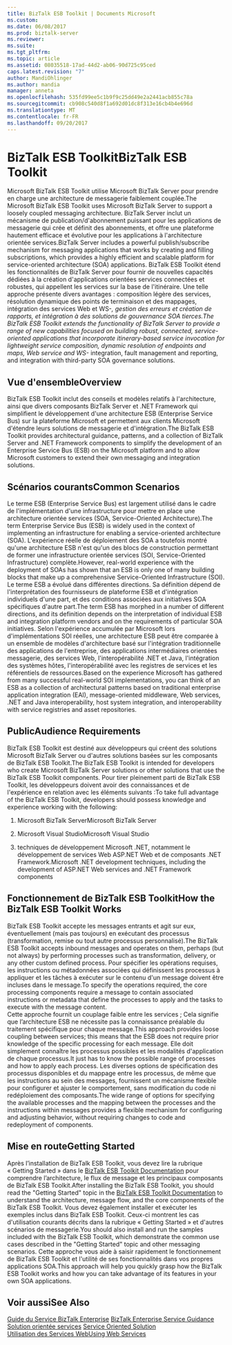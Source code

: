 ```yaml
---
title: BizTalk ESB Toolkit | Documents Microsoft
ms.custom: 
ms.date: 06/08/2017
ms.prod: biztalk-server
ms.reviewer: 
ms.suite: 
ms.tgt_pltfrm: 
ms.topic: article
ms.assetid: 08035518-17ad-44d2-ab06-90d725c95ced
caps.latest.revision: "7"
author: MandiOhlinger
ms.author: mandia
manager: anneta
ms.openlocfilehash: 535fd99ee5c1b9f9c25dd49e2a2441acb855c78a
ms.sourcegitcommit: cb908c540d8f1a692d01dc8f313e16cb4b4e696d
ms.translationtype: MT
ms.contentlocale: fr-FR
ms.lasthandoff: 09/20/2017
---
```

# <a name="biztalk-esb-toolkit"></a><span data-ttu-id="a7b77-102">BizTalk ESB Toolkit</span><span class="sxs-lookup"><span data-stu-id="a7b77-102">BizTalk ESB Toolkit</span></span>
<span data-ttu-id="a7b77-103">Microsoft BizTalk ESB Toolkit utilise Microsoft BizTalk Server pour prendre en charge une architecture de messagerie faiblement couplée.</span><span class="sxs-lookup"><span data-stu-id="a7b77-103">The Microsoft BizTalk ESB Toolkit uses Microsoft BizTalk Server to support a loosely coupled messaging architecture.</span></span> <span data-ttu-id="a7b77-104">BizTalk Server inclut un mécanisme de publication/d'abonnement puissant pour les applications de messagerie qui crée et définit des abonnements, et offre une plateforme hautement efficace et évolutive pour les applications à l'architecture orientée services.</span><span class="sxs-lookup"><span data-stu-id="a7b77-104">BizTalk Server includes a powerful publish/subscribe mechanism for messaging applications that works by creating and filling subscriptions, which provides a highly efficient and scalable platform for service-oriented architecture (SOA) applications.</span></span> <span data-ttu-id="a7b77-105">BizTalk ESB Toolkit étend les fonctionnalités de BizTalk Server pour fournir de nouvelles capacités dédiées à la création d'applications orientées services connectées et robustes, qui appellent les services sur la base de l'itinéraire. Une telle approche présente divers avantages : composition légère des services, résolution dynamique des points de terminaison et des mappages, intégration des services Web et WS-*, gestion des erreurs et création de rapports, et intégration à des solutions de gouvernance SOA tierces.</span><span class="sxs-lookup"><span data-stu-id="a7b77-105">The BizTalk ESB Toolkit extends the functionality of BizTalk Server to provide a range of new capabilities focused on building robust, connected, service-oriented applications that incorporate itinerary-based service invocation for lightweight service composition, dynamic resolution of endpoints and maps, Web service and WS-* integration, fault management and reporting, and integration with third-party SOA governance solutions.</span></span>  
  
## <a name="overview"></a><span data-ttu-id="a7b77-106">Vue d'ensemble</span><span class="sxs-lookup"><span data-stu-id="a7b77-106">Overview</span></span>  
 <span data-ttu-id="a7b77-107">BizTalk ESB Toolkit inclut des conseils et modèles relatifs à l'architecture, ainsi que divers composants BizTalk Server et .NET Framework qui simplifient le développement d'une architecture ESB (Enterprise Service Bus) sur la plateforme Microsoft et permettent aux clients Microsoft d'étendre leurs solutions de messagerie et d'intégration.</span><span class="sxs-lookup"><span data-stu-id="a7b77-107">The BizTalk ESB Toolkit provides architectural guidance, patterns, and a collection of BizTalk Server and .NET Framework components to simplify the development of an Enterprise Service Bus (ESB) on the Microsoft platform and to allow Microsoft customers to extend their own messaging and integration solutions.</span></span>  
  
## <a name="common-scenarios"></a><span data-ttu-id="a7b77-108">Scénarios courants</span><span class="sxs-lookup"><span data-stu-id="a7b77-108">Common Scenarios</span></span>  
 <span data-ttu-id="a7b77-109">Le terme ESB (Enterprise Service Bus) est largement utilisé dans le cadre de l'implémentation d'une infrastructure pour mettre en place une architecture orientée services (SOA, Service-Oriented Architecture).</span><span class="sxs-lookup"><span data-stu-id="a7b77-109">The term Enterprise Service Bus (ESB) is widely used in the context of implementing an infrastructure for enabling a service-oriented architecture (SOA).</span></span> <span data-ttu-id="a7b77-110">L'expérience réelle de déploiement des SOA a toutefois montré qu'une architecture ESB n'est qu'un des blocs de construction permettant de former une infrastructure orientée services (SOI, Service-Oriented Infrastructure) complète.</span><span class="sxs-lookup"><span data-stu-id="a7b77-110">However, real-world experience with the deployment of SOAs has shown that an ESB is only one of many building blocks that make up a comprehensive Service-Oriented Infrastructure (SOI).</span></span> <span data-ttu-id="a7b77-111">Le terme ESB a évolué dans différentes directions. Sa définition dépend de l'interprétation des fournisseurs de plateforme ESB et d'intégration individuels d'une part, et des conditions associées aux initiatives SOA spécifiques d'autre part.</span><span class="sxs-lookup"><span data-stu-id="a7b77-111">The term ESB has morphed in a number of different directions, and its definition depends on the interpretation of individual ESB and integration platform vendors and on the requirements of particular SOA initiatives.</span></span> <span data-ttu-id="a7b77-112">Selon l'expérience accumulée par Microsoft lors d'implémentations SOI réelles, une architecture ESB peut être comparée à un ensemble de modèles d'architecture basé sur l'intégration traditionnelle des applications de l'entreprise, des applications intermédiaires orientées messagerie, des services Web, l'interopérabilité .NET et Java, l'intégration des systèmes hôtes, l'interopérabilité avec les registres de services et les référentiels de ressources.</span><span class="sxs-lookup"><span data-stu-id="a7b77-112">Based on the experience Microsoft has gathered from many successful real-world SOI implementations, you can think of an ESB as a collection of architectural patterns based on traditional enterprise application integration (EAI), message-oriented middleware, Web services, .NET and Java interoperability, host system integration, and interoperability with service registries and asset repositories.</span></span>  
  
## <a name="audience-requirements"></a><span data-ttu-id="a7b77-113">Public</span><span class="sxs-lookup"><span data-stu-id="a7b77-113">Audience Requirements</span></span>  
 <span data-ttu-id="a7b77-114">BizTalk ESB Toolkit est destiné aux développeurs qui créent des solutions Microsoft BizTalk Server ou d'autres solutions basées sur les composants de BizTalk ESB Toolkit.</span><span class="sxs-lookup"><span data-stu-id="a7b77-114">The BizTalk ESB Toolkit is intended for developers who create Microsoft BizTalk Server solutions or other solutions that use the BizTalk ESB Toolkit components.</span></span> <span data-ttu-id="a7b77-115">Pour tirer pleinement parti de BizTalk ESB Toolkit, les développeurs doivent avoir des connaissances et de l'expérience en relation avec les éléments suivants :</span><span class="sxs-lookup"><span data-stu-id="a7b77-115">To take full advantage of the BizTalk ESB Toolkit, developers should possess knowledge and experience working with the following:</span></span>  
  
1.  <span data-ttu-id="a7b77-116">Microsoft BizTalk Server</span><span class="sxs-lookup"><span data-stu-id="a7b77-116">Microsoft BizTalk Server</span></span>  
  
2.  <span data-ttu-id="a7b77-117">Microsoft Visual Studio</span><span class="sxs-lookup"><span data-stu-id="a7b77-117">Microsoft Visual Studio</span></span>  
  
3.  <span data-ttu-id="a7b77-118">techniques de développement Microsoft .NET, notamment le développement de services Web ASP.NET Web et de composants .NET Framework.</span><span class="sxs-lookup"><span data-stu-id="a7b77-118">Microsoft .NET development techniques, including the development of ASP.NET Web services and .NET Framework components</span></span>  
  
## <a name="how-the-biztalk-esb-toolkit-works"></a><span data-ttu-id="a7b77-119">Fonctionnement de BizTalk ESB Toolkit</span><span class="sxs-lookup"><span data-stu-id="a7b77-119">How the BizTalk ESB Toolkit Works</span></span>  
 <span data-ttu-id="a7b77-120">BizTalk ESB Toolkit accepte les messages entrants et agit sur eux, éventuellement (mais pas toujours) en exécutant des processus (transformation, remise ou tout autre processus personnalisé).</span><span class="sxs-lookup"><span data-stu-id="a7b77-120">The BizTalk ESB Toolkit accepts inbound messages and operates on them, perhaps (but not always) by performing processes such as transformation, delivery, or any other custom defined process.</span></span> <span data-ttu-id="a7b77-121">Pour spécifier les opérations requises, les instructions ou métadonnées associées qui définissent les processus à appliquer et les tâches à exécuter sur le contenu d'un message doivent être incluses dans le message.</span><span class="sxs-lookup"><span data-stu-id="a7b77-121">To specify the operations required, the core processing components require a message to contain associated instructions or metadata that define the processes to apply and the tasks to execute with the message content.</span></span>   
<span data-ttu-id="a7b77-122">Cette approche fournit un couplage faible entre les services ; Cela signifie que l’architecture ESB ne nécessite pas la connaissance préalable du traitement spécifique pour chaque message.</span><span class="sxs-lookup"><span data-stu-id="a7b77-122">This approach provides loose coupling between services; this means that the ESB does not require prior knowledge of the specific processing for each message.</span></span> <span data-ttu-id="a7b77-123">Elle doit simplement connaître les processus possibles et les modalités d'application de chaque processus.</span><span class="sxs-lookup"><span data-stu-id="a7b77-123">It just has to know the possible range of processes and how to apply each process.</span></span> <span data-ttu-id="a7b77-124">Les diverses options de spécification des processus disponibles et du mappage entre les processus, de même que les instructions au sein des messages, fournissent un mécanisme flexible pour configurer et ajuster le comportement, sans modification du code ni redéploiement des composants.</span><span class="sxs-lookup"><span data-stu-id="a7b77-124">The wide range of options for specifying the available processes and the mapping between the processes and the instructions within messages provides a flexible mechanism for configuring and adjusting behavior, without requiring changes to code and redeployment of components.</span></span>  
  
## <a name="getting-started"></a><span data-ttu-id="a7b77-125">Mise en route</span><span class="sxs-lookup"><span data-stu-id="a7b77-125">Getting Started</span></span>  
 <span data-ttu-id="a7b77-126">Après l’installation de BizTalk ESB Toolkit, vous devez lire la rubrique « Getting Started » dans le [BizTalk ESB Toolkit Documentation](http://go.microsoft.com/fwlink/?LinkId=193578) pour comprendre l’architecture, le flux de message et les principaux composants de BizTalk ESB Toolkit.</span><span class="sxs-lookup"><span data-stu-id="a7b77-126">After installing the BizTalk ESB Toolkit, you should read the "Getting Started" topic in the [BizTalk ESB Toolkit Documentation](http://go.microsoft.com/fwlink/?LinkId=193578) to understand the architecture, message flow, and the core components of the BizTalk ESB Toolkit.</span></span> <span data-ttu-id="a7b77-127">Vous devez également installer et exécuter les exemples inclus dans BizTalk ESB Toolkit. Ceux-ci montrent les cas d'utilisation courants décrits dans la rubrique « Getting Started » et d'autres scénarios de messagerie.</span><span class="sxs-lookup"><span data-stu-id="a7b77-127">You should also install and run the samples included with the BizTalk ESB Toolkit, which demonstrate the common use cases described in the "Getting Started" topic and other messaging scenarios.</span></span> <span data-ttu-id="a7b77-128">Cette approche vous aide à saisir rapidement le fonctionnement de BizTalk ESB Toolkit et l'utilité de ses fonctionnalités dans vos propres applications SOA.</span><span class="sxs-lookup"><span data-stu-id="a7b77-128">This approach will help you quickly grasp how the BizTalk ESB Toolkit works and how you can take advantage of its features in your own SOA applications.</span></span>  
  
## <a name="see-also"></a><span data-ttu-id="a7b77-129">Voir aussi</span><span class="sxs-lookup"><span data-stu-id="a7b77-129">See Also</span></span>  
 <span data-ttu-id="a7b77-130">[Guide du Service BizTalk Enterprise](http://go.microsoft.com/fwlink/?LinkId=193577) </span><span class="sxs-lookup"><span data-stu-id="a7b77-130">[BizTalk Enterprise Service Guidance](http://go.microsoft.com/fwlink/?LinkId=193577) </span></span>  
 <span data-ttu-id="a7b77-131">[Solution orientée services](../core/service-oriented-solution.md) </span><span class="sxs-lookup"><span data-stu-id="a7b77-131">[Service Oriented Solution](../core/service-oriented-solution.md) </span></span>  
 [<span data-ttu-id="a7b77-132">Utilisation des Services Web</span><span class="sxs-lookup"><span data-stu-id="a7b77-132">Using Web Services</span></span>](../core/using-web-services.md)